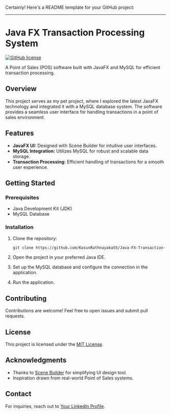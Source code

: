 Certainly! Here's a README template for your GitHub project:

---

# Java FX Transaction Processing System

[![GitHub license](https://img.shields.io/github/license/KasunRathnayaka55/Java-FX-Transaction-Processing-System)](https://github.com/KasunRathnayaka55/Java-FX-Transaction-Processing-System/blob/main/LICENSE)

A Point of Sales (POS) software built with JavaFX and MySQL for efficient transaction processing.

## Overview

This project serves as my pet project, where I explored the latest JavaFX technology and integrated it with a MySQL database system. The software provides a seamless user interface for handling transactions in a point of sales environment.

## Features

- **JavaFX UI:** Designed with Scene Builder for intuitive user interfaces.
- **MySQL Integration:** Utilizes MySQL for robust and scalable data storage.
- **Transaction Processing:** Efficient handling of transactions for a smooth user experience.

## Getting Started

### Prerequisites

- Java Development Kit (JDK)
- MySQL Database

### Installation

1. Clone the repository:

    ```bash
    git clone https://github.com/KasunRathnayaka55/Java-FX-Transaction-Processing-System.git
    ```

2. Open the project in your preferred Java IDE.

3. Set up the MySQL database and configure the connection in the application.

4. Run the application.

## Contributing

Contributions are welcome! Feel free to open issues and submit pull requests.

## License

This project is licensed under the [MIT License](https://github.com/KasunRathnayaka55/Java-FX-Transaction-Processing-System/blob/main/LICENSE).

## Acknowledgments

- Thanks to [Scene Builder](https://gluonhq.com/products/scene-builder/) for simplifying UI design tool.
- Inspiration drawn from real-world Point of Sales systems.

## Contact

For inquiries, reach out to [Your LinkedIn Profile](https://www.linkedin.com/in/kasun-m-rathnayaka/).

